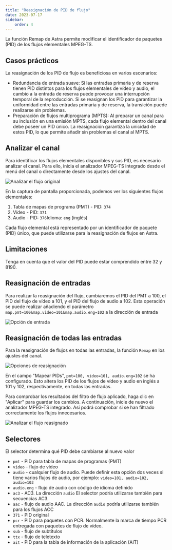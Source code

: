 ```yaml
---
title: "Reasignación de PID de flujo"
date: 2023-07-17
sidebar:
    order: 4
---
```


La función Remap de Astra permite modificar el identificador de paquetes (PID) de los flujos elementales MPEG-TS.

## Casos prácticos[](/es/astra/processing/remap#use-cases)

La reasignación de los PID de flujo es beneficiosa en varios escenarios:

- Redundancia de entrada suave: Si las entradas primaria y de reserva tienen PID distintos para los flujos elementales de vídeo y audio, el cambio a la entrada de reserva puede provocar una interrupción temporal de la reproducción. Si se reasignan los PID para garantizar la uniformidad entre las entradas primaria y de reserva, la transición puede realizarse sin problemas.
- Preparación de flujos multiprograma (MPTS): Al preparar un canal para su inclusión en una emisión MPTS, cada flujo elemental dentro del canal debe poseer un PID único. La reasignación garantiza la unicidad de estos PID, lo que permite añadir sin problemas el canal al MPTS.

## Analizar el canal[](/es/astra/processing/remap#analyze-channel)

Para identificar los flujos elementales disponibles y sus PID, es necesario analizar el canal. Para ello, inicia el analizador MPEG-TS integrado desde el menú del canal o directamente desde los ajustes del canal.

![Analizar el flujo original](https://cdn.cesbo.com/help/astra/processing/utilities/remap/analyze-original.png)

En la captura de pantalla proporcionada, podemos ver los siguientes flujos elementales:

1. Tabla de mapas de programa (PMT) - PID: `374`
2. Vídeo - PID: `371`
3. Audio - PID: `376`Idioma: `eng` (inglés)

Cada flujo elemental está representado por un identificador de paquete (PID) único, que puede utilizarse para la reasignación de flujos en Astra.

## Limitaciones[](/es/astra/processing/remap#limitations)

Tenga en cuenta que el valor del PID puede estar comprendido entre 32 y 8190.

## Reasignación de entradas[](/es/astra/processing/remap#input-remapping)

Para realizar la reasignación del flujo, cambiaremos el PID del PMT a 100, el PID del flujo de vídeo a 101, y el PID del flujo de audio a 102. Esta operación se puede realizar añadiendo el parámetro `map.pmt=100&map.video=101&map.audio.eng=102` a la dirección de entrada

![Opción de entrada](https://cdn.cesbo.com/help/astra/processing/utilities/remap/input-options.png)

## Reasignación de todas las entradas[](/es/astra/processing/remap#remapping-for-all-inputs)

Para la reasignación de flujos en todas las entradas, la función `Remap` en los ajustes del canal.

![Opciones de reasignación](https://cdn.cesbo.com/help/astra/processing/utilities/remap/remap-options.png)

En el campo "Mapear PIDs", `pmt=100, video=101, audio.eng=102` se ha configurado. Esto altera los PID de los flujos de vídeo y audio en inglés a 101 y 102, respectivamente, en todas las entradas.

Para comprobar los resultados del filtro de flujo aplicado, haga clic en "Aplicar" para guardar los cambios. A continuación, inicie de nuevo el analizador MPEG-TS integrado. Así podrá comprobar si se han filtrado correctamente los flujos innecesarios.

![Analizar el flujo reasignado](https://cdn.cesbo.com/help/astra/processing/utilities/remap/analyze-remapped.png)

## Selectores[](/es/astra/processing/remap#selectors)

El selector determina qué PID debe cambiarse al nuevo valor

- `pmt` - PID para tabla de mapas de programas (PMT)
- `video` - flujo de vídeo
- `audio` - cualquier flujo de audio. Puede definir esta opción dos veces si tiene varios flujos de audio, por ejemplo: `video=101, audio=102, audio=103`
- `audio.eng` - flujo de audio con código de idioma definido
- `ac3` - AC3. La dirección `audio` El selector podría utilizarse también para secuencias AC3.
- `aac` - flujo de audio AAC. La dirección `audio` podría utilizarse también para los flujos ACC
- `371` - PID original
- `pcr` - PID para paquetes con PCR. Normalmente la marca de tiempo PCR entregada con paquetes de flujo de vídeo.
- `sub` - flujo de subtítulos
- `ttx` - flujo de teletexto
- `ait` - PID para la tabla de información de la aplicación (AIT)
